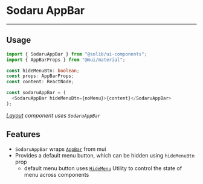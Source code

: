 # Sodaru AppBar

---

## Usage

```typescript
import { SodaruAppBar } from "@solib/ui-components";
import { AppBarProps } from "@mui/material";

const hideMenuBtn: boolean;
const props: AppBarProps;
const content: ReactNode;

const sodaruAppBar = (
  <SodaruAppBar hideMenuBtn={noMenu}>{content}</SodaruAppBar>
);
```

_[Layout](../layout) component uses `SodaruAppBar`_

## Features

- `SodaruAppBar` wraps [`AppBar`](https://mui.com/components/app-bar/) from mui
- Provides a default menu button, which can be hidden using `hideMenuBtn` prop
  - default menu button uses [`HideMenu`](../layout/hide-menu) Utility to control the state of menu across components
